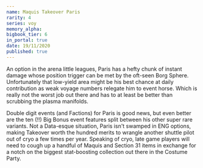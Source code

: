 ```yaml
---
name: Maquis Takeover Paris
rarity: 4
series: voy
memory_alpha:
bigbook_tier: 6
in_portal: true
date: 19/11/2020
published: true
---
```


An option in the arena little leagues, Paris has a hefty chunk of instant damage whose position trigger can be met by the oft-seen Borg Sphere. Unfortunately that low-yield area might be his best chance at daily contribution as weak voyage numbers relegate him to event horse. Which is really not the worst job out there and has to at least be better than scrubbing the plasma manifolds.

Double digit events (and Factions) for Paris is good news, but even better are the ten (!!) Big Bonus event features split between his other super rare variants. Not a Data-esque situation, Paris isn't swamped in ENG options, making Takeover worth the hundred merits to wrangle another shuttle pilot out of cryo a few times per year. Speaking of cryo, late game players will need to cough up a handful of Maquis and Section 31 items in exchange for a notch on the biggest stat-boosting collection out there in the Costume Party.
